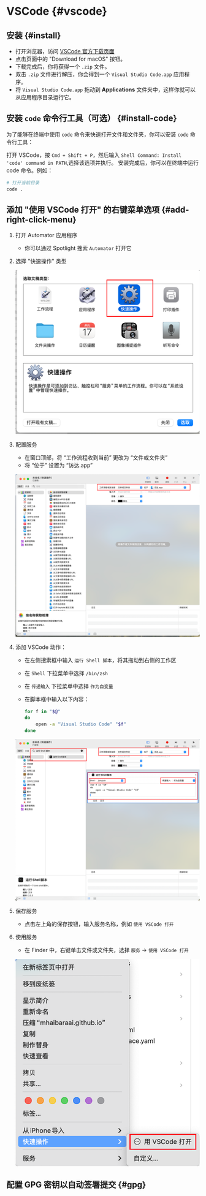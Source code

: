 # VSCode {#vscode}

## 安装 {#install}

- 打开浏览器，访问 [VSCode 官方下载页面](https://code.visualstudio.com/)
- 点击页面中的 "Download for macOS" 按钮。
- 下载完成后，你将获得一个 `.zip` 文件。
- 双击 `.zip` 文件进行解压，你会得到一个 `Visual Studio Code.app` 应用程序。
- 将 `Visual Studio Code.app` 拖动到 **Applications** 文件夹中，这样你就可以从应用程序目录运行它。

## 安装 `code` 命令行工具（可选） {#install-code}

为了能够在终端中使用 `code` 命令来快速打开文件和文件夹，你可以安装 `code` 命令行工具：

打开 VSCode，按 `Cmd + Shift + P`，然后输入 `Shell Command: Install 'code' command in PATH`,选择该选项并执行。
安装完成后，你可以在终端中运行 code 命令。例如：

```sh
# 打开当前目录
code .
```

## 添加 "使用 VSCode 打开" 的右键菜单选项 {#add-right-click-menu}

1. 打开 Automator 应用程序

   - 你可以通过 Spotlight 搜索 `Automator` 打开它

2. 选择 "快速操作" 类型

   ![quick-operating](/vscode/quick-operating.png)

3. 配置服务

   - 在窗口顶部，将 “工作流程收到当前” 更改为 “文件或文件夹”
   - 将 “位于” 设置为 “访达.app”

   ![service-config](/vscode/service-config.png)

4. 添加 VSCode 动作：

   - 在左侧搜索框中输入 `运行 Shell 脚本`，将其拖动到右侧的工作区
   - 在 `Shell` 下拉菜单中选择 `/bin/zsh`
   - 在 `传递输入` 下拉菜单中选择 `作为自变量`
   - 在脚本框中输入以下内容：

     ```sh
     for f in "$@"
     do
         open -a "Visual Studio Code" "$f"
     done
     ```

   ![add-vscode-action](/vscode/add-vscode-action.png)

5. 保存服务

   - 点击左上角的保存按钮，输入服务名称，例如 `使用 VSCode 打开`

6. 使用服务

   - 在 Finder 中，右键单击文件或文件夹，选择 `服务` -> `使用 VSCode 打开`

   ![use-service](/vscode/use-service.png)

## 配置 GPG 密钥以自动签署提交 {#gpg}
